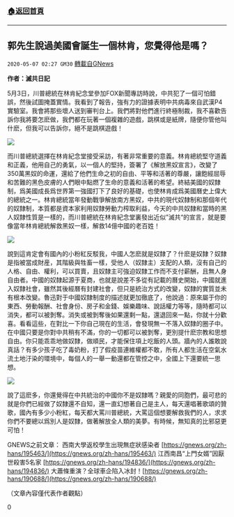 ###  [:house:返回首頁](https://github.com/ourhimalayas/txt)
---

## 郭先生說過美國會誕生一個林肯，您覺得他是嗎？
`2020-05-07 02:27 GM30` [轉載自GNews](https://gnews.org/zh-hant/196157/)

**作者：滅共日記**

5月3日，川普總統在林肯紀念堂參加FOX新聞專訪時說，中共犯了一個可怕錯誤，然後試圖掩蓋實情。我看到了報告，強有力的證據表明中共病毒來自武漢P4實驗室。我會將那些壞人送到審判台上。我們將對他們進行終極制裁，我不喜歡告訴你我將要怎麽做，我們都在玩著一個複雜的遊戲，跳棋或是紙牌，隨便你管他叫什麽，但我可以告訴你，絕不是跳棋遊戲！

![](https://s3.amazonaws.com/gnews-media-offload/wp-content/uploads/2020/05/07021648/1-41.jpg)

而川普總統選擇在林肯紀念堂接受采訪，有著非常重要的意義。林肯總統堅守道義和正義，他用自己的勇氣，以一個人的堅持，簽署了《解放黑奴宣言》，改變了350萬黑奴的命運，還給了他們生命之初的自由、平等和活著的尊嚴，讓飽經屈辱和苦難的黑色皮膚的人們眼中點燃了生命的意義和活著的希望。終結美國的奴隸制，爲美國成長爲世界第一強國打下了良好的基礎，也使林肯成爲美國曆史上偉大的總統之一。林肯總統當年發動戰爭解放南方黑奴，中共的現代奴隸制和那個年代的奴隸制，本質都是資本家利用奴隸勞動力榨取利益，今天的中共奴隸和當時的黑人奴隸性質是一樣的，而川普總統在林肯紀念堂裏發出近似”滅共“的宣言，就是要像當年林肯總統解救黑奴一樣，解救14億中國的老百姓！

![](https://s3.amazonaws.com/gnews-media-offload/wp-content/uploads/2020/05/07021708/2-36.jpg)

說到這肯定會有國內的小粉紅反駁我，中國人怎麽就是奴隸了？什麽是奴隸？奴隸是指被當成財産，其階級與牲畜一樣，受他人（奴隸主）支配的人類，沒有自己的人格、自由、權利，可以買賣，且奴隸主可強迫奴隸工作而不支付薪酬，且無人身自由者。中國的奴隸起源于夏商，也就是說差不多從有記載的曆史開始，中國就進入奴隸社會，雖然其後經曆有封建社會，但只是統治方式的改變，奴隸的實質並未有根本改變。魯迅對于中國奴隸制度的描述就更加徹底了，他說過：原來屬于你的東西、勞動報酬、社會身份、房子和金錢、娛樂趣味、說話權力等等，隨時都可以消失，都可以被剝奪。消失或被剝奪後如果還剩一點，還退回來一點，你就十分歡喜。看看這些，在對比一下你自己現在的生活，會發現無一不落入奴隸的圈子中。在中國只要是你對中共稍有不滿，你的一切都可以被剝奪，更別提什麽宗教和思想自由。你只能乖乖地做奴隸，做順民，才能保住項上吃飯的人頭。牆內的人誰敢說真話？有多少孩子吃了毒奶粉，打了假疫苗連維權都不敢，所有人都生活在空氣水流土地汙染的環境中，每個人的一舉一動還都在管控之中，全國上下還要統一思想。

![](https://s3.amazonaws.com/gnews-media-offload/wp-content/uploads/2020/05/07021739/3-31.jpg)

說了這麽多，你還覺得在中共統治的中國你不是奴隸嗎？親愛的同胞們，最可悲的就是你們已經做了奴隸還不自知，還一直幻想著自己是主人，每天還唱著歌頌的贊歌，國內有多少小粉紅，每天都大罵川普總統，大罵這個想要解救我們的人，求求你們不要總以爲別人是奴隸，做著解放全人類的美夢。有時候，無知真的比邪惡更可怕！

GNEWS之前文章：
西南大學返校學生出現無症狀感染者 [https://gnews.org/zh-hans/195463/](https://gnews.org/zh-hans/195463/)
江西南昌“上門女婿”因厭世殺害5名家 [https://gnews.org/zh-hans/194836/](https://gnews.org/zh-hans/194836/)
大蕭條重演？全球車企陷入冰封！[https://gnews.org/zh-hans/190688/](https://gnews.org/zh-hans/190688/)

（文章內容僅代表作者觀點）

0
